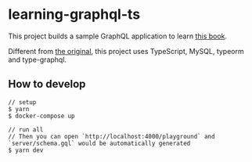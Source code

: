 # learning-graphql-ts

This project builds a sample GraphQL application to learn [this book](https://www.oreilly.com/library/view/learning-graphql/9781492030706/).

Different from [the original](https://github.com/MoonHighway/learning-graphql), this project uses TypeScript, MySQL, typeorm and type-graphql.

## How to develop
```
// setup
$ yarn
$ docker-compose up

// run all
// Then you can open `http://localhost:4000/playground` and `server/schema.gql` would be automatically generated
$ yarn dev 
```

